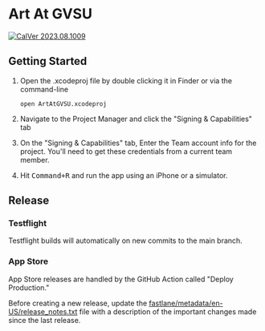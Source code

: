 # Art At GVSU

[![CalVer 2023.08.1009][img_version]][url_version]

## Getting Started

1. Open the .xcodeproj file by double clicking it in Finder or via the command-line

    ```
    open ArtAtGVSU.xcodeproj
    ```
1. Navigate to the Project Manager and click the "Signing & Capabilities" tab
1. On the "Signing & Capabilities" tab, Enter the Team account info for the project. You'll need to get these credentials from a current team member.
1. Hit <kbd>Command+R</kbd> and run the app using an iPhone or a simulator.

[img_version]: https://img.shields.io/static/v1.svg?label=CalVer&message=2023.08.1009&color=blue
[url_version]: https://github.com/gvsucis/art-at-gvsu-v3

## Release

### Testflight

Testflight builds will automatically on new commits to the main branch.

### App Store

App Store releases are handled by the GitHub Action called "Deploy Production."

Before creating a new release, update the [fastlane/metadata/en-US/release_notes.txt](./fastlane/metadata/en-US/release_notes.txt) file with a description of the important changes made since the last release.
